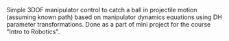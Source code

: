 Simple 3DOF manipulator control to catch a ball in projectile motion (assuming known path) based on manipulator dynamics equations using DH parameter transformations. Done as a part of mini project for the course "Intro to Robotics". 
